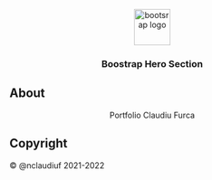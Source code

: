 <p align="center">
 <img src=".github/bs.logo.png" alt="bootsrap logo" width="64" height="64"/>
</p>

<h3 align="center">Boostrap Hero Section</h3>

## About

<p align="center">Portfolio Claudiu Furca</p>

## Copyright

&copy; @nclaudiuf 2021-2022
